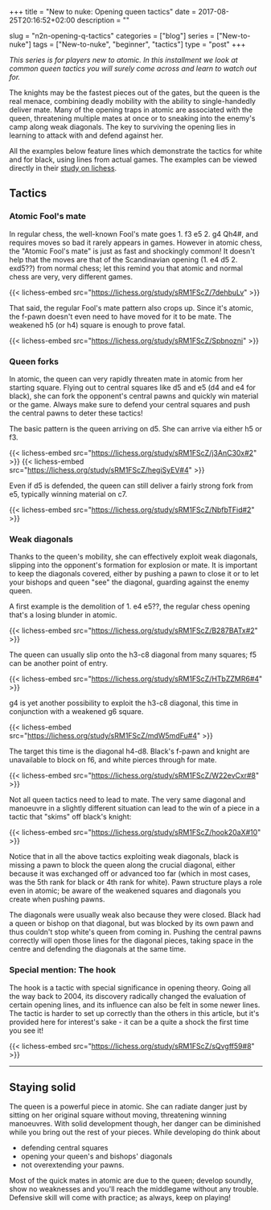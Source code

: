 +++
title = "New to nuke: Opening queen tactics"
date = 2017-08-25T20:16:52+02:00
description = ""

slug = "n2n-opening-q-tactics"
categories = ["blog"]
series = ["New-to-nuke"]
tags = ["New-to-nuke", "beginner", "tactics"]
type = "post"
+++

_This series is for players new to atomic. In this installment we look at common queen tactics you will surely come across and learn to watch out for._

The knights may be the fastest pieces out of the gates, but the queen is the real menace, combining deadly mobility with the ability to single-handedly deliver mate. Many of the opening traps in atomic are associated with the queen, threatening multiple mates at once or to sneaking into the enemy's camp along weak diagonals. The key to surviving the opening lies in learning to attack with and defend against her.

All the examples below feature lines which demonstrate the tactics for white and for black, using lines from actual games. The examples can be viewed directly in their [study on lichess](https://lichess.org/study/sRM1FScZ).

## Tactics ##

### Atomic Fool's mate ###
In regular chess, the well-known Fool's mate goes 1. f3 e5 2. g4 Qh4#, and requires moves so bad it rarely appears in games. However in atomic chess, the "Atomic Fool's mate" is just as fast and shockingly common! It doesn't help that the moves are that of the Scandinavian opening (1. e4 d5 2. exd5??) from normal chess; let this remind you that atomic and normal chess are very, very different games.

{{< lichess-embed src="https://lichess.org/study/sRM1FScZ/7dehbuLv" >}}

That said, the regular Fool's mate pattern also crops up. Since it's atomic, the f-pawn doesn't even need to have moved for it to be mate. The weakened h5 (or h4) square is enough to prove fatal.

{{< lichess-embed src="https://lichess.org/study/sRM1FScZ/Spbnozni" >}}


### Queen forks ###
In atomic, the queen can very rapidly threaten mate in atomic from her starting square. Flying out to central squares like d5 and e5 (d4 and e4 for black), she can fork the opponent's central pawns and quickly win material or the game. Always make sure to defend your central squares and push the central pawns to deter these tactics!

The basic pattern is the queen arriving on d5. She can arrive via either h5 or f3.

{{< lichess-embed src="https://lichess.org/study/sRM1FScZ/j3AnC30x#2" >}}
{{< lichess-embed src="https://lichess.org/study/sRM1FScZ/hegiSyEV#4" >}}

Even if d5 is defended, the queen can still deliver a fairly strong fork from e5, typically winning material on c7.

{{< lichess-embed src="https://lichess.org/study/sRM1FScZ/NbfbTFid#2" >}}


### Weak diagonals ###
Thanks to the queen's mobility, she can effectively exploit weak diagonals, slipping into the opponent's formation for explosion or mate. It is important to keep the diagonals covered, either by pushing a pawn to close it or to let your bishops and queen "see" the diagonal, guarding against the enemy queen.

A first example is the demolition of 1. e4 e5??, the regular chess opening that's a losing blunder in atomic.

{{< lichess-embed src="https://lichess.org/study/sRM1FScZ/B287BATx#2" >}}

The queen can usually slip onto the h3-c8 diagonal from many squares; f5 can be another point of entry.

{{< lichess-embed src="https://lichess.org/study/sRM1FScZ/HTbZZMR6#4" >}}

g4 is yet another possibility to exploit the h3-c8 diagonal, this time in conjunction with a weakened g6 square.

{{< lichess-embed src="https://lichess.org/study/sRM1FScZ/mdW5mdFu#4" >}}

The target this time is the diagonal h4-d8. Black's f-pawn and knight are unavailable to block on f6, and white pierces through for mate.

{{< lichess-embed src="https://lichess.org/study/sRM1FScZ/W22evCxr#8" >}}

Not all queen tactics need to lead to mate. The very same diagonal and manoeuvre in a slightly different situation can lead to the win of a piece in a tactic that "skims" off black's knight:

{{< lichess-embed src="https://lichess.org/study/sRM1FScZ/hook20aX#10" >}}

Notice that in all the above tactics exploiting weak diagonals, black is missing a pawn to block the queen along the crucial diagonal, either because it was exchanged off or advanced too far (which in most cases, was the 5th rank for black or 4th rank for white). Pawn structure plays a role even in atomic; be aware of the weakened squares and diagonals you create when pushing pawns.

The diagonals were usually weak also because they were closed. Black had a queen or bishop on that diagonal, but was blocked by its own pawn and thus couldn't stop white's queen from coming in. Pushing the central pawns correctly will open those lines for the diagonal pieces, taking space in the centre and defending the diagonals at the same time.


### Special mention: The hook ###
The hook is a tactic with special significance in opening theory. Going all the way back to 2004, its discovery radically changed the evaluation of certain opening lines, and its influence can also be felt in some newer lines. The tactic is harder to set up correctly than the others in this article, but it's provided here for interest's sake - it can be a quite a shock the first time you see it!

{{< lichess-embed src="https://lichess.org/study/sRM1FScZ/sQvgff59#8" >}}

-----------

## Staying solid ##
The queen is a powerful piece in atomic. She can radiate danger just by sitting on her original square without moving, threatening winning manoeuvres. With solid development though, her danger can be diminished while you bring out the rest of your pieces. While developing do think about

- defending central squares
- opening your queen's and bishops' diagonals
- not overextending your pawns.

Most of the quick mates in atomic are due to the queen; develop soundly, show no weaknesses and you'll reach the middlegame without any trouble. Defensive skill will come with practice; as always, keep on playing!